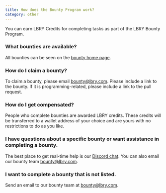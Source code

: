 ```yaml
---
title: How does the Bounty Program work?
category: other
---
```


You can earn LBRY Credits for completing tasks as part of the LBRY Bounty Program.

### What bounties are available?

All bounties can be seen on the [bounty home page](/bounty).

### How do I claim a bounty?

To claim a bounty, please email [bounty@lbry.com](mailto:bounty@lbry.com). Please include a link to the bounty. If it is programming-related, please include a link to the pull request.

### How do I get compensated?

People who complete bounties are awarded LBRY credits. These credits will be transferred to a wallet address of your choice and are yours with no restrictions to do as you like.

### I have questions about a specific bounty or want assistance in completing a bounty.

The best place to get real-time help is our [Discord chat](https://chat.lbry.com). You can also email our bounty team [bounty@lbry.com](mailto:bounty@lbry.com).

### I want to complete a bounty that is not listed.

Send an email to our bounty team at [bounty@lbry.com](mailto:bounty@lbry.com).
